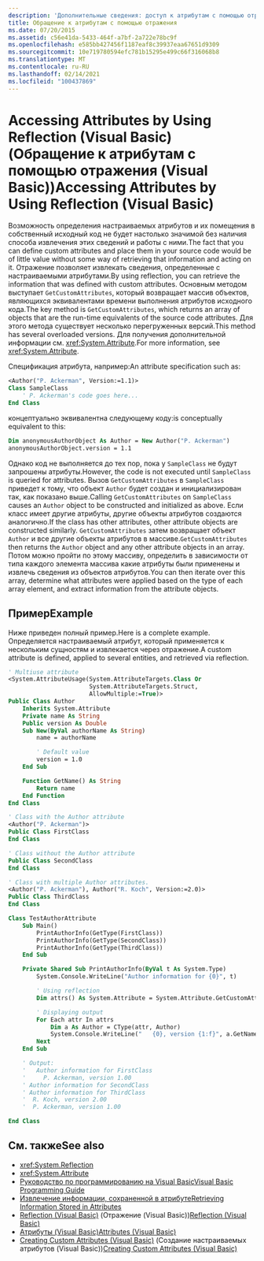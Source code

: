 ```yaml
---
description: 'Дополнительные сведения: доступ к атрибутам с помощью отражения (Visual Basic)'
title: Обращение к атрибутам с помощью отражения
ms.date: 07/20/2015
ms.assetid: c56e41da-5433-464f-a7bf-2a722e78bc9f
ms.openlocfilehash: e585bb427456f1187eaf8c39937eaa67651d9309
ms.sourcegitcommit: 10e719780594efc781b15295e499c66f316068b8
ms.translationtype: MT
ms.contentlocale: ru-RU
ms.lasthandoff: 02/14/2021
ms.locfileid: "100437869"
---
```

# <a name="accessing-attributes-by-using-reflection-visual-basic"></a><span data-ttu-id="5fb7c-103">Accessing Attributes by Using Reflection (Visual Basic) (Обращение к атрибутам с помощью отражения (Visual Basic))</span><span class="sxs-lookup"><span data-stu-id="5fb7c-103">Accessing Attributes by Using Reflection (Visual Basic)</span></span>

<span data-ttu-id="5fb7c-104">Возможность определения настраиваемых атрибутов и их помещения в собственный исходный код не будет настолько значимой без наличия способа извлечения этих сведений и работы с ними.</span><span class="sxs-lookup"><span data-stu-id="5fb7c-104">The fact that you can define custom attributes and place them in your source code would be of little value without some way of retrieving that information and acting on it.</span></span> <span data-ttu-id="5fb7c-105">Отражение позволяет извлекать сведения, определенные с настраиваемыми атрибутами.</span><span class="sxs-lookup"><span data-stu-id="5fb7c-105">By using reflection, you can retrieve the information that was defined with custom attributes.</span></span> <span data-ttu-id="5fb7c-106">Основным методом выступает `GetCustomAttributes`, который возвращает массив объектов, являющихся эквивалентами времени выполнения атрибутов исходного кода.</span><span class="sxs-lookup"><span data-stu-id="5fb7c-106">The key method is `GetCustomAttributes`, which returns an array of objects that are the run-time equivalents of the source code attributes.</span></span> <span data-ttu-id="5fb7c-107">Для этого метода существует несколько перегруженных версий.</span><span class="sxs-lookup"><span data-stu-id="5fb7c-107">This method has several overloaded versions.</span></span> <span data-ttu-id="5fb7c-108">Для получения дополнительной информации см. <xref:System.Attribute>.</span><span class="sxs-lookup"><span data-stu-id="5fb7c-108">For more information, see <xref:System.Attribute>.</span></span>

<span data-ttu-id="5fb7c-109">Спецификация атрибута, например:</span><span class="sxs-lookup"><span data-stu-id="5fb7c-109">An attribute specification such as:</span></span>

```vb
<Author("P. Ackerman", Version:=1.1)>
Class SampleClass
    ' P. Ackerman's code goes here...
End Class
```

 <span data-ttu-id="5fb7c-110">концептуально эквивалентна следующему коду:</span><span class="sxs-lookup"><span data-stu-id="5fb7c-110">is conceptually equivalent to this:</span></span>

```vb
Dim anonymousAuthorObject As Author = New Author("P. Ackerman")
anonymousAuthorObject.version = 1.1
```

<span data-ttu-id="5fb7c-111">Однако код не выполняется до тех пор, пока у `SampleClass` не будут запрошены атрибуты.</span><span class="sxs-lookup"><span data-stu-id="5fb7c-111">However, the code is not executed until `SampleClass` is queried for attributes.</span></span> <span data-ttu-id="5fb7c-112">Вызов `GetCustomAttributes` в `SampleClass` приведет к тому, что объект `Author` будет создан и инициализирован так, как показано выше.</span><span class="sxs-lookup"><span data-stu-id="5fb7c-112">Calling `GetCustomAttributes` on `SampleClass` causes an `Author` object to be constructed and initialized as above.</span></span> <span data-ttu-id="5fb7c-113">Если класс имеет другие атрибуты, другие объекты атрибутов создаются аналогично.</span><span class="sxs-lookup"><span data-stu-id="5fb7c-113">If the class has other attributes, other attribute objects are constructed similarly.</span></span> <span data-ttu-id="5fb7c-114">`GetCustomAttributes` затем возвращает объект `Author` и все другие объекты атрибутов в массиве.</span><span class="sxs-lookup"><span data-stu-id="5fb7c-114">`GetCustomAttributes` then returns the `Author` object and any other attribute objects in an array.</span></span> <span data-ttu-id="5fb7c-115">Потом можно пройти по этому массиву, определить в зависимости от типа каждого элемента массива какие атрибуты были применены и извлечь сведения из объектов атрибутов.</span><span class="sxs-lookup"><span data-stu-id="5fb7c-115">You can then iterate over this array, determine what attributes were applied based on the type of each array element, and extract information from the attribute objects.</span></span>

## <a name="example"></a><span data-ttu-id="5fb7c-116">Пример</span><span class="sxs-lookup"><span data-stu-id="5fb7c-116">Example</span></span>

<span data-ttu-id="5fb7c-117">Ниже приведен полный пример.</span><span class="sxs-lookup"><span data-stu-id="5fb7c-117">Here is a complete example.</span></span> <span data-ttu-id="5fb7c-118">Определяется настраиваемый атрибут, который применяется к нескольким сущностям и извлекается через отражение.</span><span class="sxs-lookup"><span data-stu-id="5fb7c-118">A custom attribute is defined, applied to several entities, and retrieved via reflection.</span></span>

```vb
' Multiuse attribute
<System.AttributeUsage(System.AttributeTargets.Class Or
                       System.AttributeTargets.Struct,
                       AllowMultiple:=True)>
Public Class Author
    Inherits System.Attribute
    Private name As String
    Public version As Double
    Sub New(ByVal authorName As String)
        name = authorName

        ' Default value
        version = 1.0
    End Sub

    Function GetName() As String
        Return name
    End Function
End Class

' Class with the Author attribute
<Author("P. Ackerman")>
Public Class FirstClass
End Class

' Class without the Author attribute
Public Class SecondClass
End Class

' Class with multiple Author attributes.
<Author("P. Ackerman"), Author("R. Koch", Version:=2.0)>
Public Class ThirdClass
End Class

Class TestAuthorAttribute
    Sub Main()
        PrintAuthorInfo(GetType(FirstClass))
        PrintAuthorInfo(GetType(SecondClass))
        PrintAuthorInfo(GetType(ThirdClass))
    End Sub

    Private Shared Sub PrintAuthorInfo(ByVal t As System.Type)
        System.Console.WriteLine("Author information for {0}", t)

        ' Using reflection
        Dim attrs() As System.Attribute = System.Attribute.GetCustomAttributes(t)

        ' Displaying output
        For Each attr In attrs
            Dim a As Author = CType(attr, Author)
            System.Console.WriteLine("   {0}, version {1:f}", a.GetName(), a.version)
        Next
    End Sub

    ' Output:
    '   Author information for FirstClass
    '     P. Ackerman, version 1.00
    ' Author information for SecondClass
    ' Author information for ThirdClass
    '  R. Koch, version 2.00
    '  P. Ackerman, version 1.00

End Class
```

## <a name="see-also"></a><span data-ttu-id="5fb7c-119">См. также</span><span class="sxs-lookup"><span data-stu-id="5fb7c-119">See also</span></span>

- <xref:System.Reflection>
- <xref:System.Attribute>
- [<span data-ttu-id="5fb7c-120">Руководство по программированию на Visual Basic</span><span class="sxs-lookup"><span data-stu-id="5fb7c-120">Visual Basic Programming Guide</span></span>](../../index.md)
- [<span data-ttu-id="5fb7c-121">Извлечение информации, сохраненной в атрибуте</span><span class="sxs-lookup"><span data-stu-id="5fb7c-121">Retrieving Information Stored in Attributes</span></span>](../../../../standard/attributes/retrieving-information-stored-in-attributes.md)
- <span data-ttu-id="5fb7c-122">[Reflection (Visual Basic)](../reflection.md) (Отражение (Visual Basic))</span><span class="sxs-lookup"><span data-stu-id="5fb7c-122">[Reflection (Visual Basic)](../reflection.md)</span></span>
- [<span data-ttu-id="5fb7c-123">Атрибуты (Visual Basic)</span><span class="sxs-lookup"><span data-stu-id="5fb7c-123">Attributes (Visual Basic)</span></span>](../../../language-reference/attributes.md)
- <span data-ttu-id="5fb7c-124">[Creating Custom Attributes (Visual Basic)](creating-custom-attributes.md) (Создание настраиваемых атрибутов (Visual Basic))</span><span class="sxs-lookup"><span data-stu-id="5fb7c-124">[Creating Custom Attributes (Visual Basic)](creating-custom-attributes.md)</span></span>
